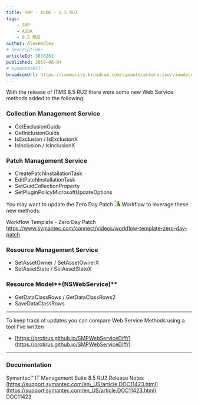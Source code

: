 ```yaml
---
title: SMP - ASDK - 8.5 RU2
tags:
    - SMP
    - ASDK
    - 8.5 RU2
author: AlexHedley
# description: 
articleId: 3838261
published: 2019-06-04
# symantecUrl:
broadcomUrl: https://community.broadcom.com/symantecenterprise/viewdocument/smp-asdk-85-ru2-1?CommunityKey=04ead5e9-3643-4118-b853-afa5a58710c6&tab=librarydocuments
---
```


With the release of ITMS 8.5 RU2 there were some new Web Service methods added to the following:
  
### Collection Management Service
  
- GetExclusionGuids
- GetInclusionGuids
- IsExclusion / IsExclusionX
- IsInclusion / IsInclusionX

### Patch Management Service

- CreatePatchInstallationTask
- EditPatchInstallationTask
- SetGuidCollectionProperty
- SetPluginPolicyMicrosoftUpdateOptions

You may want to update the Zero Day Patch ![Workflow](images\Workflow_0.png) Workflow to leverage these new methods:
  
Workflow Template - Zero Day Patch  
https://www.symantec.com/connect/videos/workflow-template-zero-day-patch

### Resource Management Service

- SetAssetOwner / SetAssetOwnerX
- SetAssetState / SetAssetStateX

### Resource Model**(NSWebService)**

- GetDataClassRows / GetDataClassRows2
- SaveDataClassRows

---
  
To keep track of updates you can compare Web Service Methods using a tool I've written

- [https://protirus.github.io/SMPWebServiceDiff/](https://protirus.github.io/SMPWebServiceDiff/)

---
  
### Documentation
  
Symantec™ IT Management Suite 8.5 RU2 Release Notes  
[https://support.symantec.com/en\_US/article.DOC11423.html](https://support.symantec.com/en_US/article.DOC11423.html)  
DOC11423
